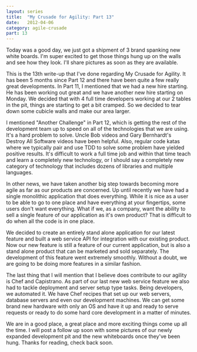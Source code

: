 ```yaml
---
layout: series
title:  "My Crusade for Agility: Part 13"
date:   2012-04-06
category: agile-crusade
part: 13
---
```


Today was a good day, we just got a shipment of 3 brand spanking new white
boards. I'm super excited to get those things hung up on the walls and see how
they look. I'll share pictures as soon as they are available.

This is the 13th write-up that I've done regarding My Crusade for Agility. It has
been 5 months since Part 12 and there have been quite a few really great
developments. In Part 11, I mentioned that we had a new hire starting. He has
been working out great and we have another new hire starting on Monday. We
decided that with 4 full time developers working at our 2 tables in the pit,
things are starting to get a bit cramped. So we decided to tear down some cubicle
walls and make our area larger.

I mentioned "Another Challenge" in Part 12, which is getting the rest of the
development team up to speed on all of the technologies that we are using. It's a
hard problem to solve. Uncle Bob videos and Gary Bernhardt's Destroy All Software
videos have been helpful. Also, regular code katas where we typically pair and use
TDD to solve some problem have yielded positive results. It's difficult to work a
full time job and within that time teach and learn a completely new technology,
or I should say a completely new category of technology that includes dozens of
libraries and multiple languages.

In other news, we have taken another big step towards becoming more agile as far
as our products are concerned. Up until recently we have had a single monolithic
application that does everything. While it is nice as a user to be able to go to
one place and have everything at your fingertips, some users don't want
everything. What if we, as a company, want the ability to sell a single feature
of our application as it's own product? That is difficult to do when all the code
is in one place.

We decided to create an entirely stand alone application for our latest feature
and built a web service API for integration with our existing product. Now our
new feature is still a feature of our current application, but is also a stand
alone product that can be marketed and sold separately. The development of this
feature went extremely smoothly. Without a doubt, we are going to be doing more
features in a similar fashion.

The last thing that I will mention that I believe does contribute to our agility
is Chef and Capistrano. As part of our last new web service feature we also had
to tackle deployment and server setup type tasks. Being developers, we automated
it. We have Chef recipes that set up our web servers, database servers and even
our development machines. We can get some brand new hardware with only an OS and
have it up and ready to serve requests or ready to do some hard core development
in a matter of minutes.

We are in a good place, a great place and more exciting things come up all the
time. I will post a follow up soon with some pictures of our newly expanded
development pit and the new whiteboards once they've been hung. Thanks for
reading, check back soon.
